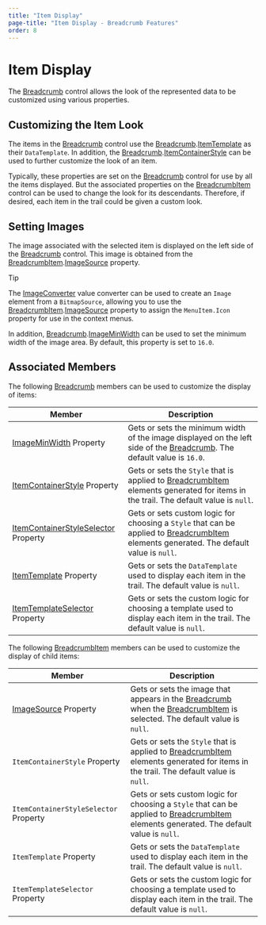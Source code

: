 ```yaml
---
title: "Item Display"
page-title: "Item Display - Breadcrumb Features"
order: 8
---
```

# Item Display

The [Breadcrumb](xref:@ActiproUIRoot.Controls.Navigation.Breadcrumb) control allows the look of the represented data to be customized using various properties.

## Customizing the Item Look

The items in the [Breadcrumb](xref:@ActiproUIRoot.Controls.Navigation.Breadcrumb) control use the [Breadcrumb](xref:@ActiproUIRoot.Controls.Navigation.Breadcrumb).[ItemTemplate](xref:@ActiproUIRoot.Controls.Navigation.Breadcrumb.ItemTemplate) as their `DataTemplate`. In addition, the [Breadcrumb](xref:@ActiproUIRoot.Controls.Navigation.Breadcrumb).[ItemContainerStyle](xref:@ActiproUIRoot.Controls.Navigation.Breadcrumb.ItemContainerStyle) can be used to further customize the look of an item.

Typically, these properties are set on the [Breadcrumb](xref:@ActiproUIRoot.Controls.Navigation.Breadcrumb) control for use by all the items displayed. But the associated properties on the [BreadcrumbItem](xref:@ActiproUIRoot.Controls.Navigation.BreadcrumbItem) control can be used to change the look for its descendants. Therefore, if desired, each item in the trail could be given a custom look.

## Setting Images

The image associated with the selected item is displayed on the left side of the [Breadcrumb](xref:@ActiproUIRoot.Controls.Navigation.Breadcrumb) control. This image is obtained from the [BreadcrumbItem](xref:@ActiproUIRoot.Controls.Navigation.BreadcrumbItem).[ImageSource](xref:@ActiproUIRoot.Controls.Navigation.BreadcrumbItem.ImageSource) property.

> [!TIP]
> The [ImageConverter](xref:@ActiproUIRoot.Controls.ImageConverter) value converter can be used to create an `Image` element from a `BitmapSource`, allowing you to use the [BreadcrumbItem](xref:@ActiproUIRoot.Controls.Navigation.BreadcrumbItem).[ImageSource](xref:@ActiproUIRoot.Controls.Navigation.BreadcrumbItem.ImageSource) property to assign the `MenuItem.Icon` property for use in the context menus.

In addition, [Breadcrumb](xref:@ActiproUIRoot.Controls.Navigation.Breadcrumb).[ImageMinWidth](xref:@ActiproUIRoot.Controls.Navigation.Breadcrumb.ImageMinWidth) can be used to set the minimum width of the image area. By default, this property is set to `16.0`.

## Associated Members

The following [Breadcrumb](xref:@ActiproUIRoot.Controls.Navigation.Breadcrumb) members can be used to customize the display of items:

| Member | Description |
|-----|-----|
| [ImageMinWidth](xref:@ActiproUIRoot.Controls.Navigation.Breadcrumb.ImageMinWidth) Property | Gets or sets the minimum width of the image displayed on the left side of the [Breadcrumb](xref:@ActiproUIRoot.Controls.Navigation.Breadcrumb).  The default value is `16.0`. |
| [ItemContainerStyle](xref:@ActiproUIRoot.Controls.Navigation.Breadcrumb.ItemContainerStyle) Property | Gets or sets the `Style` that is applied to [BreadcrumbItem](xref:@ActiproUIRoot.Controls.Navigation.BreadcrumbItem) elements generated for items in the trail.  The default value is `null`. |
| [ItemContainerStyleSelector](xref:@ActiproUIRoot.Controls.Navigation.Breadcrumb.ItemContainerStyleSelector) Property | Gets or sets custom logic for choosing a `Style` that can be applied to [BreadcrumbItem](xref:@ActiproUIRoot.Controls.Navigation.BreadcrumbItem) elements generated.  The default value is `null`. |
| [ItemTemplate](xref:@ActiproUIRoot.Controls.Navigation.Breadcrumb.ItemTemplate) Property | Gets or sets the `DataTemplate` used to display each item in the trail.  The default value is `null`. |
| [ItemTemplateSelector](xref:@ActiproUIRoot.Controls.Navigation.Breadcrumb.ItemTemplateSelector) Property | Gets or sets the custom logic for choosing a template used to display each item in the trail.  The default value is `null`. |

The following [BreadcrumbItem](xref:@ActiproUIRoot.Controls.Navigation.BreadcrumbItem) members can be used to customize the display of child items:

| Member | Description |
|-----|-----|
| [ImageSource](xref:@ActiproUIRoot.Controls.Navigation.BreadcrumbItem.ImageSource) Property | Gets or sets the image that appears in the [Breadcrumb](xref:@ActiproUIRoot.Controls.Navigation.Breadcrumb) when the [BreadcrumbItem](xref:@ActiproUIRoot.Controls.Navigation.BreadcrumbItem) is selected.  The default value is `null`. |
| `ItemContainerStyle` Property | Gets or sets the `Style` that is applied to [BreadcrumbItem](xref:@ActiproUIRoot.Controls.Navigation.BreadcrumbItem) elements generated for items in the trail.  The default value is `null`. |
| `ItemContainerStyleSelector` Property | Gets or sets custom logic for choosing a `Style` that can be applied to [BreadcrumbItem](xref:@ActiproUIRoot.Controls.Navigation.BreadcrumbItem) elements generated.  The default value is `null`. |
| `ItemTemplate` Property | Gets or sets the `DataTemplate` used to display each item in the trail.  The default value is `null`. |
| `ItemTemplateSelector` Property | Gets or sets the custom logic for choosing a template used to display each item in the trail.  The default value is `null`. |
